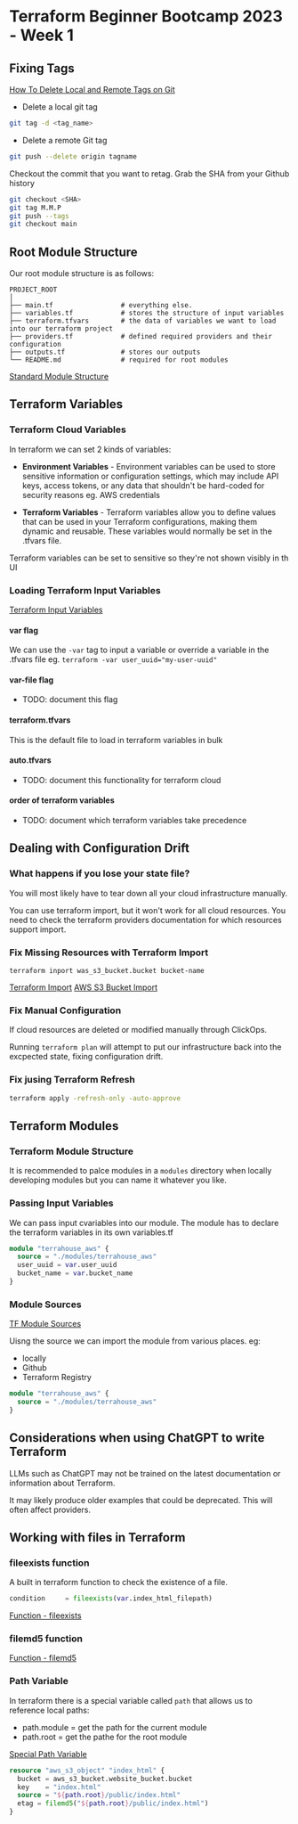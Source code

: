 # Terraform Beginner Bootcamp 2023 - Week 1

## Fixing Tags

[How To Delete Local and Remote Tags on Git](https://devconnected.com/how-to-delete-local-and-remote-tags-on-git/)

- Delete a local git tag
```sh
git tag -d <tag_name>
```

- Delete a remote Git tag
```sh
git push --delete origin tagname
```
Checkout the commit that you want to retag. Grab the SHA from your Github history

```sh
git checkout <SHA>
git tag M.M.P
git push --tags
git checkout main
```

## Root Module Structure

Our root module structure is as follows:

```
PROJECT_ROOT
│
├── main.tf                 # everything else.
├── variables.tf            # stores the structure of input variables
├── terraform.tfvars        # the data of variables we want to load into our terraform project
├── providers.tf            # defined required providers and their configuration
├── outputs.tf              # stores our outputs
└── README.md               # required for root modules
```

[Standard Module Structure](https://developer.hashicorp.com/terraform/language/modules/develop/structure)

## Terraform Variables

### Terraform Cloud Variables

In terraform we can set 2 kinds of variables:

- **Environment Variables** - Environment variables can be used to store sensitive information or configuration settings, which may include API keys, access tokens, or any data that shouldn't be hard-coded for security reasons eg. AWS credentials

- **Terraform Variables** - Terraform variables allow you to define values that can be used in your Terraform configurations, making them dynamic and reusable. These variables would normally be set in the .tfvars file.

Terraform variables can be set to sensitive so they're not shown visibly in th UI

### Loading Terraform Input Variables
[Terraform Input Variables](https://developer.hashicorp.com/terraform/language/values/variables)

#### var flag

We can use the `-var` tag to input a variable or override a variable in the .tfvars file eg. `terraform -var user_uuid="my-user-uuid"`

#### var-file flag

- TODO: document this flag

#### terraform.tfvars

This is the default file to load in terraform variables in bulk

#### auto.tfvars

- TODO: document this functionality for terraform cloud

#### order of terraform variables
- TODO: document which terraform variables take precedence

## Dealing with Configuration Drift

### What happens if you lose your state file?

You will most likely have to tear down all your cloud infrastructure manually. 

You can use terraform import, but it won't work for all cloud resources. You need to check the terraform providers documentation for which resources support import.

### Fix Missing Resources with Terraform Import

`terraform inport was_s3_bucket.bucket bucket-name`

[Terraform Import](https://developer.hashicorp.com/terraform/cli/import)
[AWS S3 Bucket Import](https://registry.terraform.io/providers/hashicorp/aws/latest/docs/resources/s3_bucket#import)

### Fix Manual Configuration

If cloud resources are deleted or modified manually through ClickOps.

Running `terraform plan` will attempt to put our infrastructure back into the excpected state, fixing configuration drift.

### Fix jusing Terraform Refresh

```sh
terraform apply -refresh-only -auto-approve
```

## Terraform Modules

### Terraform Module Structure

It is recommended to palce modules in a `modules` directory when locally developing modules but you can name it whatever you like.

### Passing Input Variables

We can pass input cvariables into our module.
The module has to declare the terraform variables in its own variables.tf

```tf
module "terrahouse_aws" {
  source = "./modules/terrahouse_aws"
  user_uuid = var.user_uuid
  bucket_name = var.bucket_name
}
```

### Module Sources

[TF Module Sources](https://developer.hashicorp.com/terraform/language/modules/sources)

Uisng the source we can import the module from various places. eg:
- locally
- Github
- Terraform Registry

```tf
module "terrahouse_aws" {
  source = "./modules/terrahouse_aws"
}
```
## Considerations when using ChatGPT to write Terraform

LLMs such as ChatGPT may not be trained on the latest documentation or information about Terraform.

It may likely produce older examples that could be deprecated. This will often affect providers.

## Working with files in Terraform

### fileexists function

A built in terraform function to check the existence of a file.

```tf
condition     = fileexists(var.index_html_filepath)
```

[Function - fileexists](https://developer.hashicorp.com/terraform/language/functions/fileexists)

### filemd5 function



[Function - filemd5](https://developer.hashicorp.com/terraform/language/functions/filemd5)

### Path Variable

In terraform there is a special variable called `path` that allows us to reference local paths:
- path.module = get the path for the current module
- path.root = get the pathe for the root module

[Special Path Variable](https://developer.hashicorp.com/terraform/language/expressions/references#filesystem-and-workspace-info)

```tf
resource "aws_s3_object" "index_html" {
  bucket = aws_s3_bucket.website_bucket.bucket
  key    = "index.html"
  source = "${path.root}/public/index.html"
  etag = filemd5("${path.root}/public/index.html")
}
```